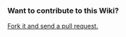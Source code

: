 ### Want to contribute to this Wiki?

[Fork it and send a pull request.](https://github.com/manaswinidas/kogito-docs)
